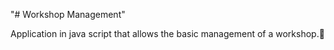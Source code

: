 "# Workshop Management" 

Application in java script that allows the basic management of a workshop.🚚
